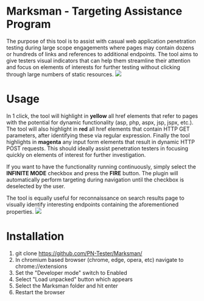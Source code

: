 # Marksman - Targeting Assistance Program
The purpose of this tool is to assist with casual web application penetration testing during large scope engagements where pages may contain dozens or hundreds of links and references to additional endpoints. The tool aims to give testers visual indicators that can help them streamline their attention and focus on elements of interests for further testing without clicking through large numbers of static resources.
![](https://github.com/PN-Tester/Marksman/blob/main/MarksmanV3.gif)

# Usage
In 1 click, the tool will highlight in **yellow** all href elements that refer to pages with the potential for dynamic functionality (asp, php, aspx, jsp, jspx, etc.). The tool will also highlight in **red** all href elements that contain HTTP GET parameters, after identifying these via regular expression. Finally the tool highlights in **magenta** any input form elements that result in dynamic HTTP POST requests. This should ideally assist penetration testers in focusing quickly on elements of interest for further investigation.

If you want to have the functionality running continuously, simply select the **INFINITE MODE** checkbox and press the **FIRE** button. The plugin will automatically perform targeting during navigation until the checkbox is deselected by the user. 

The tool is equally useful for reconnaissance on search results page to visually identify interesting endpoints containing the aforementioned properties.
![](https://github.com/PN-Tester/Marksman/blob/main/marksman_google_demo.gif)

# Installation
1. git clone https://github.com/PN-Tester/Marksman/
2. In chromium based browser (chrome, edge, opera, etc) navigate to chrome://extensions
3. Set the "Developer mode" switch to Enabled
4. Select "Load unpacked" button which appears
5. Select the Marksman folder and hit enter
6. Restart the browser


